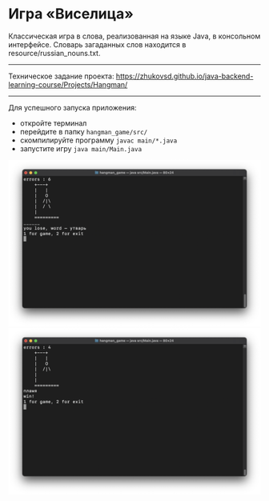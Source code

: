 # Игра «Виселица»

Классическая игра в слова, реализованная на языке Java, в консольном интерфейсе. Словарь загаданных слов находится в
resource/russian_nouns.txt.
___

Техническое задание проекта: https://zhukovsd.github.io/java-backend-learning-course/Projects/Hangman/
___

Для успешного запуска приложения:
- откройте терминал
- перейдите в папку `hangman_game/src/`
- скомпилируйте программу `javac main/*.java`
- запустите игру `java main/Main.java`

![1](img/1.png)
![2](img/2.png)
